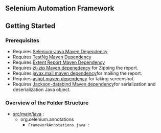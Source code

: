 ## Selenium Automation Framework

## Getting Started

### Prerequisites

- Requires [Selenium-Java Maven Dependency](https://mvnrepository.com/artifact/org.seleniumhq.selenium/selenium-java)
- Requires [TestNg Maven Dependency](https://mvnrepository.com/artifact/org.testng/testng)
- Requires [Extent Report Maven Dependency](https://mvnrepository.com/artifact/com.aventstack/extentreports)
- Requires [zt-zip Maven depenedency](https://mvnrepository.com/artifact/org.zeroturnaround/zt-zip) for Zipping the report.
- Requires [javax.mail maven dependency](https://mvnrepository.com/artifact/com.sun.mail/javax.mail)for mailing the report.
- Requires [ashot maven dependency](https://mvnrepository.com/artifact/ru.yandex.qatools.ashot/ashot) for taking screenshot.
- Requires [Jackson-databind Maven dependency](https://mvnrepository.com/artifact/com.fasterxml.jackson.core/jackson-databind)for serialization and deserialization Java object.
 
 
 ### Overview of the Folder Structure
 
 * [src/main/java](./src/main/java) :
 	* org.selenium.annotations
		- `FrameworkAnnotations.java :`
		
